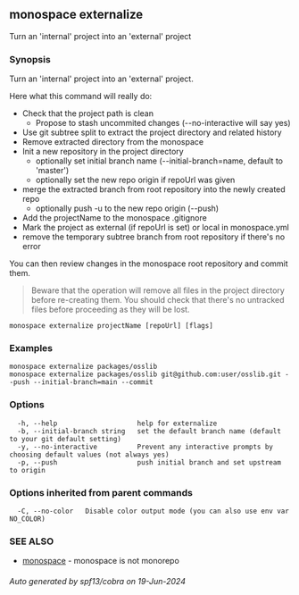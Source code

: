 ## monospace externalize

Turn an 'internal' project into an 'external' project

### Synopsis

Turn an 'internal' project into an 'external' project.

Here what this command will really do:
- Check that the project path is clean
  - Propose to stash uncommited changes (--no-interactive will say yes)
- Use git subtree split to extract the project directory and related history
- Remove extracted directory from the monospace
- Init a new repository in the project directory
  - optionally set initial branch name (--initial-branch=name, default to 'master')
  - optionally set the new repo origin if repoUrl was given
- merge the extracted branch from root repository into the newly created repo
  - optionally push -u to the new repo origin (--push)
- Add the projectName to the monospace .gitignore
- Mark the project as external (if repoUrl is set) or local in monospace.yml
- remove the temporary subtree branch from root repository if there's no error

You can then review changes in the monospace root repository and commit them.

> Beware that the operation will remove all files in the project directory
> before re-creating them. You should check that there's no untracked files
> before proceeding as they will be lost.

```
monospace externalize projectName [repoUrl] [flags]
```

### Examples

```
monospace externalize packages/osslib
monospace externalize packages/osslib git@github.com:user/osslib.git --push --initial-branch=main --commit

```

### Options

```
  -h, --help                    help for externalize
  -b, --initial-branch string   set the default branch name (default to your git default setting)
  -y, --no-interactive          Prevent any interactive prompts by choosing default values (not always yes)
  -p, --push                    push initial branch and set upstream to origin
```

### Options inherited from parent commands

```
  -C, --no-color   Disable color output mode (you can also use env var NO_COLOR)
```

### SEE ALSO

* [monospace](monospace.md)	 - monospace is not monorepo

###### Auto generated by spf13/cobra on 19-Jun-2024
